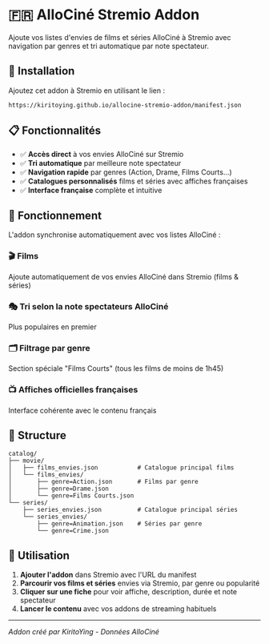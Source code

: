 # 🇫🇷 AlloCiné Stremio Addon

Ajoute vos listes d'envies de films et séries AlloCiné à Stremio avec navigation par genres et tri automatique par note spectateur.

## 🚀 Installation

Ajoutez cet addon à Stremio en utilisant le lien :

```
https://kiritoying.github.io/allocine-stremio-addon/manifest.json
```

## 📋 Fonctionnalités

- ✅ **Accès direct** à vos envies AlloCiné sur Stremio  
- ✅ **Tri automatique** par meilleure note spectateur
- ✅ **Navigation rapide** par genres (Action, Drame, Films Courts...)
- ✅ **Catalogues personnalisés** films et séries avec affiches françaises
- ✅ **Interface française** complète et intuitive

## 🎯 Fonctionnement

L'addon synchronise automatiquement avec vos listes AlloCiné :

### 🎬 **Films** 
Ajoute automatiquement de vos envies AlloCiné dans Stremio (films & séries)

### 🎭 **Tri selon la note spectateurs AlloCiné** 
Plus populaires en premier

### 🗂️ **Filtrage par genre**
Section spéciale "Films Courts" (tous les films de moins de 1h45)

### 📺 **Affiches officielles françaises**
Interface cohérente avec le contenu français

## 🔧 Structure

```
catalog/
├── movie/
│   ├── films_envies.json           # Catalogue principal films
│   └── films_envies/
│       ├── genre=Action.json       # Films par genre
│       ├── genre=Drame.json
│       └── genre=Films Courts.json
└── series/
    ├── series_envies.json          # Catalogue principal séries  
    └── series_envies/
        ├── genre=Animation.json    # Séries par genre
        └── genre=Crime.json
```

## 🎪 Utilisation

1. **Ajouter l'addon** dans Stremio avec l'URL du manifest
2. **Parcourir vos films et séries** envies via Stremio, par genre ou popularité
3. **Cliquer sur une fiche** pour voir affiche, description, durée et note spectateur
4. **Lancer le contenu** avec vos addons de streaming habituels

---
*Addon créé par KiritoYing - Données AlloCiné*
